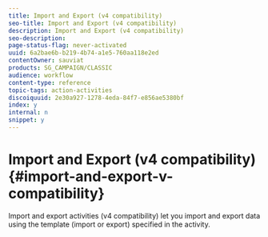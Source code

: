```yaml
---
title: Import and Export (v4 compatibility)
seo-title: Import and Export (v4 compatibility)
description: Import and Export (v4 compatibility)
seo-description: 
page-status-flag: never-activated
uuid: 6a2bae6b-b219-4b74-a1e5-760aa118e2ed
contentOwner: sauviat
products: SG_CAMPAIGN/CLASSIC
audience: workflow
content-type: reference
topic-tags: action-activities
discoiquuid: 2e30a927-1278-4eda-84f7-e856ae5380bf
index: y
internal: n
snippet: y
---
```


# Import and Export (v4 compatibility){#import-and-export-v-compatibility}

Import and export activities (v4 compatibility) let you import and export data using the template (import or export) specified in the activity.
